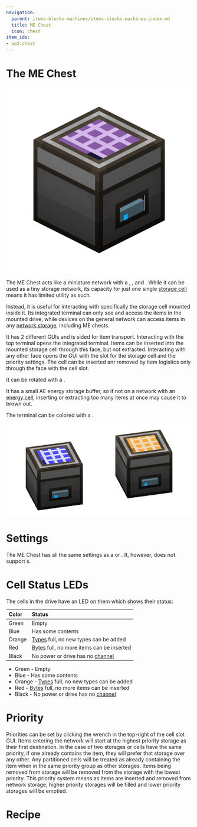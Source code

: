 ```yaml
---
navigation:
  parent: items-blocks-machines/items-blocks-machines-index.md
  title: ME Chest
  icon: chest
item_ids:
- ae2:chest
---
```

# The ME Chest

![A Drive](../assets/blocks/chest.png)

The ME Chest acts like a miniature network with a <ItemLink id="terminal" />, <ItemLink id="drive" />, and <ItemLink id="energy_acceptor" />.
While it can be used as a tiny storage network, its capacity for just one single [storage cell](../items-blocks-machines/storage_cells.md)
means it has limited utility as such.

Instead, it is useful for interacting with specifically the storage cell mounted inside it. Its integrated terminal can only see and access
the items in the mounted drive, while devices on the general network can access items in any [network storage](../ae2-mechanics/import-export-storage.md),
including ME chests.

It has 2 different GUIs and is sided for item transport. Interacting with the top terminal opens the integrated terminal. Items can be inserted into
the mounted storage cell through this face, but not extracted. Interacting with any other face opens the GUI with the slot for the storage cell
and the priority settings. The cell can be inserted anr removed by item logistics only through the face with the cell slot.

It can be rotated with a <ItemLink id="certus_quartz_wrench" />.

It has a small AE energy storage buffer, so if not on a network with an [energy cell](../items-blocks-machines/energy_cells.md),
inserting or extracting too many items at once may cause it to brown out.

The terminal can be colored with a <ItemLink id="color_applicator" />.

![Colors](../assets/assemblies/chest_color.png)

# Settings

The ME Chest has all the same settings as a <ItemLink id="terminal" /> or <ItemLink id="crafting_terminal" />.
It, however, does not support <ItemLink id="view_cell" />s.

# Cell Status LEDs

The cells in the drive have an LED on them which shows their status:

| Color  | Status                                                                           |
|:-------|:---------------------------------------------------------------------------------|
| Green  | Empty                                                                            |
| Blue   | Has some contents                                                                |
| Orange | [Types](../ae2-mechanics/bytes-and-types.md) full, no new types can be added     |
| Red    | [Bytes](../ae2-mechanics/bytes-and-types.md) full, no more items can be inserted |
| Black  | No power or drive has no [channel](../ae2-mechanics/channels.md)                 |

- Green  - Empty
- Blue   - Has some contents
- Orange - [Types](../ae2-mechanics/bytes-and-types.md) full, no new types can be added
- Red    - [Bytes](../ae2-mechanics/bytes-and-types.md) full, no more items can be inserted
- Black  - No power or drive has no [channel](../ae2-mechanics/channels.md)

# Priority

Priorities can be set by clicking the wrench in the top-right of the cell slot GUI.
Items entering the network will start at the highest priority storage as
their first destination. In the case of two storages or cells have the same priority,
if one already contains the item, they will prefer that storage over any
other. Any partitioned cells will be treated as already containing the item
when in the same priority group as other storages. Items being removed from storage will
be removed from the storage with the lowest priority. This priority system means as items are inserted and removed
from network storage, higher priority storages will be filled and lower priority storages will be emptied.

# Recipe

<RecipeFor id="chest" />